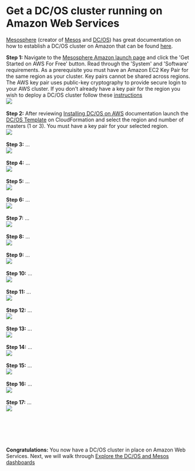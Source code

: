 # Get a DC/OS cluster running on Amazon Web Services
<a href="https://mesosphere.com/">Mesosphere</a> (creator of <a href="http://mesos.apache.org/">Mesos</a> and <a href="https://dcos.io/">DC/OS</a>) has great documentation on how to establish a DC/OS cluster on Amazon that can be found <a href="https://mesosphere.com/amazon/">here</a>.<br>

<b>Step 1:</b> Navigate to the <a href="http://www.mesosphere.com/amazon">Mesosphere Amazon launch page</a> and click the 'Get Started on AWS For Free' button.  Read through the 'System' and 'Software' requirements.  As a prerequisite you must have an Amazon EC2 Key Pair for the same region as your cluster. Key pairs cannot be shared across regions. The AWS key pair uses public-key cryptography to provide secure login to your AWS cluster.  If you don't already have a key pair for the region you wish to deploy a DC/OS cluster follow these <a href="amazon-keypair-setup.md">instructions</a><br>
<img src="../images/01-aws-setup/aws-01.png"/><br>
<br><b>Step 2:</b> 
After reviewing <a href="https://dcos.io/docs/1.7/administration/installing/cloud/aws/">Installing DC/OS on AWS</a> documentation 
launch the <a href="https://downloads.dcos.io/dcos/EarlyAccess/commit/14509fe1e7899f439527fb39867194c7a425c771/aws.html?_ga=1.161721663.282044494.1466715839">DC/OS Template</a> on CloudFormation and select the region and number of masters (1 or 3). You must have a key pair for your selected region.<br>
<img src="../images/01-aws-setup/aws-02.png"/><br>
<br><b>Step 3:</b> ...<br>
<img src="../images/01-aws-setup/aws-03.png"/><br>
<br><b>Step 4:</b> ...<br>
<img src="../images/01-aws-setup/aws-04.png"/><br>
<br><b>Step 5:</b> ...<br>
<img src="../images/01-aws-setup/aws-05.png"/><br>
<br><b>Step 6:</b> ...<br>
<img src="../images/01-aws-setup/aws-06.png"/><br>
<br><b>Step 7:</b> ...<br>
<img src="../images/01-aws-setup/aws-07.png"/><br>
<br><b>Step 8:</b> ...<br>
<img src="../images/01-aws-setup/aws-08.png"/><br>
<br><b>Step 9:</b> ...<br>
<img src="../images/01-aws-setup/aws-09.png"/><br>
<br><b>Step 10:</b> ...<br>
<img src="../images/01-aws-setup/aws-10.png"/><br>
<br><b>Step 11:</b> ...<br>
<img src="../images/01-aws-setup/aws-11.png"/><br>
<br><b>Step 12:</b> ...<br>
<img src="../images/01-aws-setup/aws-12.png"/><br>
<br><b>Step 13:</b> ...<br>
<img src="../images/01-aws-setup/aws-13.png"/><br>
<br><b>Step 14:</b> ...<br>
<img src="../images/01-aws-setup/aws-14.png"/><br>
<br><b>Step 15:</b> ...<br>
<img src="../images/01-aws-setup/aws-15.png"/><br>
<br><b>Step 16:</b> ...<br>
<img src="../images/01-aws-setup/aws-16.png"/><br>
<br><b>Step 17:</b> ...<br>
<img src="../images/01-aws-setup/aws-17.png"/><br>


<br><br>

<br><br><b>Congratulations:</b> You now have a DC/OS cluster in place on Amazon Web Services.  Next, we will walk through <a href="../docs/dcos-explore.md">Explore the DC/OS and Mesos dashboards</a>

